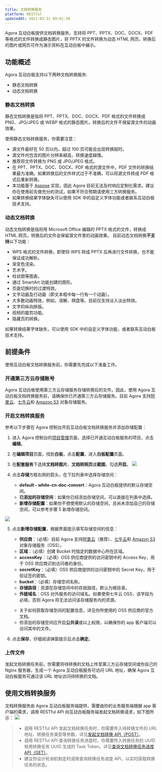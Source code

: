 ```yaml
---
title: 文档转换服务
platform: RESTful
updatedAt: 2021-03-31 09:01:38
---
```

Agora 互动白板提供文档转换服务，支持将 PPT、PPTX、DOC、DOCX、PDF 等格式的文件转换成静态图片，将 PPTX 的文件转换为动态 HTML 网页，转换后的图片或网页可作为演示资料在互动白板中展示。

## 功能概述

Agora 互动白板支持以下两种文档转换服务:

- 静态文档转换
- 动态文档转换

### 静态文档转换

静态文档转换是指将 PPT、PPTX、DOC、DOCX、PDF 格式的文件转换成 PNG、JPG/JPEG 或 WEBP 格式的静态图片。转换后的文件不保留源文件的动画效果。

使用静态文档转换服务，你需要注意：

- 源文件最好在 50 页以内，超过 100 页可能会出现转换超时。
- 源文件内包含的图片分辨率越高，转换速度越慢。
- 推荐将文件转换为 PNG 或 JPG/JPEG 格式。
- 在 PPT、PPTX、DOC、DOCX、PDF 格式的源文件中，PDF 文件的转换结果最为准确。如果转换后的文件样式过于不准确，可以将源文件转成 PDF 格式后重新转换。
- 本功能基于 [Aspose](https://www.aspose.app/) 实现，因此 Agora 目前无法及时响应定制化需求。建议你在使用前先做充分的测试，如果不符合预期请使用三方转换服务。
- 如果转换结果字体缺失可以使用 SDK 中的自定义字体功能或者联系互动白板技术支持。

### 动态文档转换

动态文档转换是指将用 Microsoft Office 编辑的 PPTX 格式的文件，转换成 HTML 网页。转换后的文件会保留源文件里的动画效果。
目前动态文档转换**不支持**以下功能：

- WPS 格式的文件转换，即使将 WPS 转成 PPTX 后再进行文件转换，也不能保证成功解析。
- 渐变色渲染。
- 艺术字。
- 柱状图等图表。
- 通过 SmartArt 功能创建的图形。
- 页面切换时的过渡特效。
- 文字动画及行动画（即文本框中每一行有一个动画）。
- 大多数动画特效，例如，溶解、棋盘等。目前仅支持淡入淡出特效。
- 文字的纵向排版。
- 视频的裁剪功能。
- 隐藏页的转换。

<div class="alert info">如果转换结果字体缺失，可以使用 SDK 中的自定义字体功能，或者联系互动白板技术支持。</div>

## 前提条件

使用互动白板文档转换服务前，你需要先完成以下准备工作。

### 开通第三方云存储账号

Agora 互动白板使用第三方云存储服务存储转换后的文件。因此，使用 Agora 互动白板文档转换服务前，请确保你已开通第三方云存储服务。目前 Agora 支持[阿里云](https://www.aliyun.com/product/oss)、[七牛云](https://www.qiniu.com/products/kodo)和 [Amazon S3](https://aws.amazon.com/cn/s3/?nc2=h_m1) 对象存储服务。

### 开启文档转换服务

参考以下步骤在 Agora 控制台开启互动白板文档转换服务并添加存储配置：

1. 进入 Agora 控制台的[项目管理](https://console.agora.io/projects)页面，选择已开通互动白板服务的项目，点击**编辑**。

2. 在**编辑项目**页面，找到**白板**，点击**配置**，进入**白板配置**页面。

3. 在**配套服务**下选择**文档转图片**、**文档转网页**或**截图**，勾选**开启**。
 ![](https://web-cdn.agora.io/docs-files/1616656791539)

4. 点击**存储**方框右侧的箭头，在下拉列表中选择存储空间：

   - **default - white-cn-doc-convert**：Agora 互动白板提供的默认存储空间。
   - **已添加的存储空间**：如果你已经添加存储空间，可以直接在列表中选择。
   - **新增存储配置**：如果你不想使用默认的存储空间，且尚未添加自己的存储空间，可以参考步骤 5 新增存储空间。

  ![](https://web-cdn.agora.io/docs-files/1616656819276)

5. 点击**新增存储配置**，根据界面提示填写存储空间的信息：
   - **供应商**：（必填）目前 Agora 支持[阿里云](https://www.aliyun.com/product/oss)（推荐）、[七牛云](https://www.qiniu.com/products/kodo)和 [Amazon S3](https://aws.amazon.com/cn/s3/?nc2=h_m1) 对象存储服务（OSS）。
   - **区域**：（必填）创建 Bucket 时指定的数据中心所在区域。
   - **accessKey**：（必填）OSS 供应商提供的访问密钥中的 Access Key，用于 OSS 供应商识别访问者的身份。
   - **secretKey**：（必填）OSS 供应商提供的访问密钥中的 Secret Key，用于验证签的密钥。
   - **bucket**：（必填）存储空间名称。
   - **存储路径**：资源在存储空间中的存放路径，默认为根目录。
   - **外链域名**：OSS 对外服务的访问域名。如果使用七牛云 OSS，该字段为必填，否则 Agora 将无法访问该存储服务内的资源。

   <div class="alert note">
	<ul>
	 <li>关于如何获取存储空间的配置信息，详见你所使用的 OSS 供应商的官方文档。</li>
		<li>你添加的存储空间应开启<b>公共读</b>或以上权限，以确保你的 app 客户端可以访问其中的文件。</li>
	</ul>
</div>

6. 点击**保存**，仔细阅读弹窗提示后点击**确定**。

### 上传文件

发起文档转换任务前，你需要将待转换的文档上传至第三方云存储空间或你自己的 Nginx 服务器，生成一个 Agora 互动白板服务可访问 URL 地址，确保 Agora 互动白板服务可通过该 URL 地址访问待转换的文档。

## 使用文档转换服务

文档转换服务由 Agora 互动白板服务端提供，需要由你的业务服务端根据 app 客户端的需求，调用 RESTful API 向互动白板服务端发起文档转换请求，如下图所示：
![](https://web-cdn.agora.io/docs-files/1616746976402)

> - 调用 RESTful API 发起文档转换任务时，你需要传入待转换文件的 URL 地址、转换任务类型等参数。详见[发起文档转换 API（POST）](/cn/whiteboard/whiteboard_file_conversion?platform=RESTful#发起文档转换（post）)。
> - 调用 RESTful API 查询转换任务进度时，你需要传入转换任务的 UUID 和用转换任务 UUID 生成的 Task Token。详见[查询文档转换任务进度 API（GET）](/cn/whiteboard/whiteboard_file_conversion?platform=RESTful#查询转换任务的进度（get）)。
> - 建议你设计轮询机制定时调用查询转换任务进度 API，以实时获取转换任务的状态。